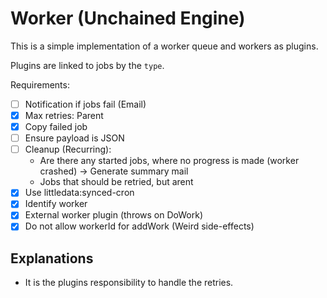 # Worker (Unchained Engine)

This is a simple implementation of a worker queue and workers as plugins.

Plugins are linked to jobs by the `type`.

Requirements:

- [ ] Notification if jobs fail (Email)
- [x] Max retries: Parent
- [x] Copy failed job
- [ ] Ensure payload is JSON
- [ ] Cleanup (Recurring):
  - Are there any started jobs, where no progress is made (worker crashed) -> Generate summary mail
  - Jobs that should be retried, but arent
- [x] Use littledata:synced-cron
- [x] Identify worker
- [x] External worker plugin (throws on DoWork)
- [x] Do not allow workerId for addWork (Weird side-effects)

## Explanations

- It is the plugins responsibility to handle the retries.

